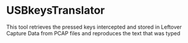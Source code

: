 # USBkeysTranslator
This tool retrieves the pressed keys intercepted and stored in Leftover Capture Data from PCAP files and reproduces the text that was typed
